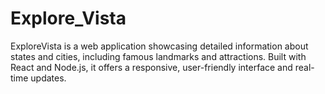 # Explore_Vista
ExploreVista is a web application showcasing detailed information about states and cities, including famous landmarks and attractions. Built with React and Node.js, it offers a responsive, user-friendly interface and real-time updates.
